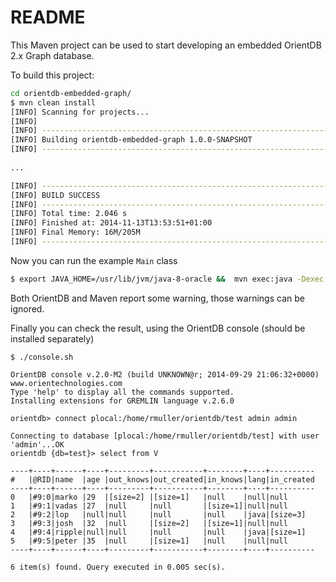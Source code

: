 README
======

This Maven project can be used to start developing an embedded OrientDB 2.x Graph database.

To build this project:

````bash
cd orientdb-embedded-graph/
$ mvn clean install
[INFO] Scanning for projects...
[INFO]                                                                         
[INFO] ------------------------------------------------------------------------
[INFO] Building orientdb-embedded-graph 1.0.0-SNAPSHOT
[INFO] ------------------------------------------------------------------------
 
...

[INFO] ------------------------------------------------------------------------
[INFO] BUILD SUCCESS
[INFO] ------------------------------------------------------------------------
[INFO] Total time: 2.046 s
[INFO] Finished at: 2014-11-13T13:53:51+01:00
[INFO] Final Memory: 16M/205M
[INFO] ------------------------------------------------------------------------
````

Now you can run the example `Main` class

````bash
$ export JAVA_HOME=/usr/lib/jvm/java-8-oracle &&  mvn exec:java -Dexec.mainClass=eu.infomas.research.orientdb.Main
````

Both OrientDB and Maven report some warning, those warnings can be ignored.

Finally you can check the result, using the OrientDB console (should be installed separately)

````
$ ./console.sh 

OrientDB console v.2.0-M2 (build UNKNOWN@r; 2014-09-29 21:06:32+0000) www.orientechnologies.com
Type 'help' to display all the commands supported.
Installing extensions for GREMLIN language v.2.6.0

orientdb> connect plocal:/home/rmuller/orientdb/test admin admin

Connecting to database [plocal:/home/rmuller/orientdb/test] with user 'admin'...OK
orientdb {db=test}> select from V                                         

----+----+------+----+---------+-----------+--------+----+----------
#   |@RID|name  |age |out_knows|out_created|in_knows|lang|in_created
----+----+------+----+---------+-----------+--------+----+----------
0   |#9:0|marko |29  |[size=2] |[size=1]   |null    |null|null      
1   |#9:1|vadas |27  |null     |null       |[size=1]|null|null      
2   |#9:2|lop   |null|null     |null       |null    |java|[size=3]  
3   |#9:3|josh  |32  |null     |[size=2]   |[size=1]|null|null      
4   |#9:4|ripple|null|null     |null       |null    |java|[size=1]  
5   |#9:5|peter |35  |null     |[size=1]   |null    |null|null      
----+----+------+----+---------+-----------+--------+----+----------

6 item(s) found. Query executed in 0.005 sec(s).

````
